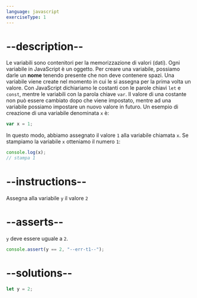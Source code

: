 ```yaml
---
language: javascript
exerciseType: 1
---
```


# --description--

Le variabili sono contenitori per la memorizzazione di valori (dati).
Ogni variabile in JavaScript è un oggetto.
Per creare una variabile, possiamo darle un **nome** tenendo presente che non deve contenere spazi.
Una variabile viene create nel momento in cui le si assegna per la prima volta un valore.
Con JavaScript dichiariamo le costanti con le parole chiavi `let` e `const`, mentre le variabili con la parola chiave `var`.
Il valore di una costante non può essere cambiato dopo che viene impostato, mentre ad una variabile possiamo impostare un nuovo valore in futuro.
Un esempio di creazione di una variabile denominata `x` è:
```javascript
var x = 1;
```
In questo modo, abbiamo assegnato il valore `1` alla variabile chiamata `x`.
Se stampiamo la variabile `x` otteniamo il numero `1`:
```javascript
console.log(x);
// stampa 1
```

# --instructions--

Assegna alla variabile `y` il valore `2`

# --asserts--

`y` deve essere uguale a `2`.

```javascript
console.assert(y == 2, "--err-t1--");
```

# --solutions--

```javascript
let y = 2;
```
